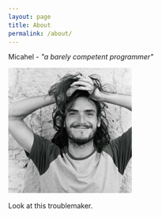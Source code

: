 ```yaml
---
layout: page
title: About
permalink: /about/
---
```


Micahel -
*"a barely competent programmer"*

<img src="/assets/images/portrait-crop.jpg" alt="drawing" width="250"/>

Look at this troublemaker.
